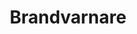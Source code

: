 ---
title: 'Brandvarnare'
symbol_image: 'symbols/kr/65.svg'
weight: 65
card: true
card_color: 'bg-symbol-red'
---